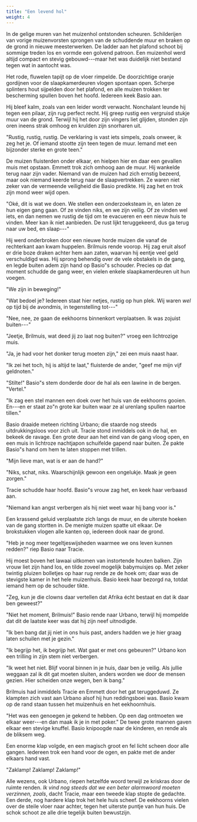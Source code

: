 ```yaml
---
title: "Een levend hol"
weight: 4
---
```


In de gelige muren van het muizenhol ontstonden scheuren. Schilderijen van vorige muizenvorsten sprongen van de schuddende muur en braken op de grond in nieuwe meesterwerken. De ladder aan het plafond schoot bij sommige treden los en vormde een golvend patroon. Een muizenhol werd altijd compact en stevig gebouwd---maar het was duidelijk niet bestand tegen wat in aantocht was.

Het rode, fluwelen tapijt op de vloer rimpelde. De doorzichtige oranje gordijnen voor de slaapkamerdeuren vlogen spontaan open. Scherpe splinters hout sijpelden door het plafond, en alle muizen trokken ter bescherming spullen boven het hoofd. Iedereen keek Basio aan.

Hij bleef kalm, zoals van een leider wordt verwacht. Nonchalant leunde hij tegen een pilaar, zijn rug perfect recht. Hij greep rustig een vergruisd stukje muur van de grond. Terwijl hij het door zijn vingers liet glijden, stonden zijn oren ineens strak omhoog en krulden zijn snorharen uit.

"Rustig, rustig, rustig. De verklaring is vast iets simpels, zoals onweer, ik zeg het je. Of iemand stootte zijn teen tegen de muur. Iemand met een bijzonder sterke en grote teen."

De muizen fluisterden onder elkaar, en hielpen hier en daar een gevallen muis met opstaan. Emmett trok zich omhoog aan de muur. Hij wankelde terug naar zijn vader. Niemand van de muizen had zich ernstig bezeerd, maar ook niemand keerde terug naar de slaapvertrekken. Ze waren niet zeker van de vermeende veiligheid die Basio predikte. Hij zag het en trok zijn mond weer wijd open.

"Oké, dit is wat we doen. We stellen een onderzoeksteam in, en laten ze hun eigen gang gaan. Of ze vinden niks, en we zijn veilig. Of ze vinden wel iets, en dan nemen we rustig de tijd om te evacueren en een nieuw huis te vinden. Meer kan ik niet aanbieden. De rust lijkt teruggekeerd, dus ga terug naar uw bed, en slaap---"

Hij werd onderbroken door een nieuwe horde muizen die vanaf de rechterkant aan kwam huppelen. Brilmuis rende voorop. Hij zag eruit alsof er drie boze draken achter hem aan zaten, waarvan hij eentje veel geld verschuldigd was. Hij sprong behendig over de vele obstakels in de gang, en legde buiten adem zijn hand op Basio"s schouder. Precies op dat moment schudde de gang weer, en vielen enkele slaapkamerdeuren uit hun voegen.

"We zijn in beweging!"

"Wat bedoel je? Iedereen staat hier netjes, rustig op hun plek. Wij waren *wel* op tijd bij de avondmis, in tegenstelling tot---"

"Nee, nee, ze gaan de eekhoorns binnenkort verplaatsen. Ik was zojuist buiten---"

"Jeetje, Brilmuis, wat deed jij zo laat nog buiten?" vroeg een lichtrozige muis.

"Ja, je had voor het donker terug moeten zijn," zei een muis naast haar.

"Ik zei het toch, hij is altijd te laat," fluisterde de ander, "geef me mijn vijf geldnoten."

"Stilte!" Basio"s stem donderde door de hal als een lawine in de bergen.
"Vertel."

"Ik zag een stel mannen een doek over het huis van de eekhoorns gooien. En---en er staat zo"n grote kar buiten waar ze al urenlang spullen naartoe tillen."

Basio draaide meteen richting Urbano; die staarde nog steeds uitdrukkingsloos voor zich uit. Tracie stond inmiddels ook in de hal, en bekeek de ravage. Een grote deur aan het eind van de gang vloog open, en een muis in lichtroze nachtjapon schuifelde gapend naar buiten. Ze pakte Basio"s hand om hem te laten stoppen met trillen.

"Mijn lieve man, wat is er aan de hand?"

"Niks, schat, niks. Waarschijnlijk gewoon een ongelukje. Maak je geen zorgen."

Tracie schudde haar hoofd. Basio"s vrouw zag het, en keek haar verbaasd aan.

"Niemand kan angst verbergen als hij niet weet waar hij bang voor is."

Een krassend geluid verplaatste zich langs de muur, en de uiterste hoeken van de gang stortten in. De menigte muizen spatte uit elkaar. De brokstukken vlogen alle kanten op, iedereen dook naar de grond.

"Heb je nog meer tegeltjeswijsheden waarmee we ons leven kunnen redden?" riep Basio naar Tracie.

Hij moest boven het lawaai uitkomen van instortende houten balken. Zijn vrouw liet zijn hand los, en tilde zoveel mogelijk babymuisjes op. Met zeker twintig pluizen bolletjes op haar rug rende ze de hoek om; daar was de stevigste kamer in het hele muizenhuis. Basio keek haar bezorgd na, totdat iemand hem op de schouder tikte.

"Zeg, kun je die clowns daar vertellen dat Afrika écht bestaat en dat ik daar ben geweest?"

"Niet het moment, Brilmuis!" Basio rende naar Urbano, terwijl hij mompelde dat dit de laatste keer was dat hij zijn neef uitnodigde.

"Ik ben bang dat jij niet in ons huis past, anders hadden we je hier graag laten schuilen met je gezin."

"Ik begrijp het, ik begrijp het. Wat gaat er met ons gebeuren?" Urbano kon een trilling in zijn stem niet verbergen.

"Ik weet het niet. Blijf vooral binnen in je huis, daar ben je veilig. Als jullie weggaan zal ik dit gat moeten sluiten, anders worden we door de mensen gezien. Hier scheiden onze wegen, ben ik bang."

Brilmuis had inmiddels Tracie en Emmett door het gat teruggeduwd. Ze klampten zich vast aan Urbano alsof hij hun reddingsboei was. Basio kwam op de rand staan tussen het muizenhuis en het eekhoornhuis.

"Het was een genoegen je gekend te hebben. Op een dag ontmoeten we elkaar weer---en dan maak ik je in met poker." De twee grote mannen gaven elkaar een stevige knuffel. Basio knipoogde naar de kinderen, en rende als de bliksem weg.

Een enorme klap volgde, en een magisch groot en fel licht scheen door alle gangen. Iedereen trok een hand voor de ogen, en pakte met de ander elkaars hand vast.

"Zaklamp! Zaklamp! Zaklamp!"

Alle wezens, ook Urbano, riepen hetzelfde woord terwijl ze kriskras door de ruimte renden. *Ik vind nog steeds dat we een beter alarmwoord moeten verzinnen, zoals*, dacht Tracie, maar een tweede klap stopte de gedachte. Een derde, nog hardere klap trok het hele huis scheef. De eekhoorns vielen over de steile vloer naar achter, tegen het uiterste puntje van hun huis. De schok schoot ze alle drie tegelijk buiten bewustzijn.